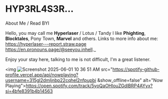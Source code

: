 # HYP3RL4S3R...
About Me / Read BYI

Hello, you may call me **Hyperlaser** / Lotus / Tandy
I like **Phighting**, **Blocktales**, Pony Town, **Marvel** and others.
Links to more info about me:
https://hyperlaser---report.straw.page
https://en.pronouns.page/@seeyou.inhell._

Enjoy your stay here, talking to me is not difficult, I'm a great listener.
<!-- Replace with your generated code snippet -->
<img ![Screenshot 2025-06-01 10 36 51 AM](https://github.com/user-attachments/assets/315cca8c-844f-4b5f-806c-8796f0e6f909)
src="https://spotify-github-profile.vercel.app/api/nowplaying?username=315gl2dmljnbp22cqhel2nfpupbi
&show_offline=false" alt="Now Playing">https://open.spotify.com/track/5yoQaOHlouZGdlBRP4AYyx?si=4bfe8391b4b14563
